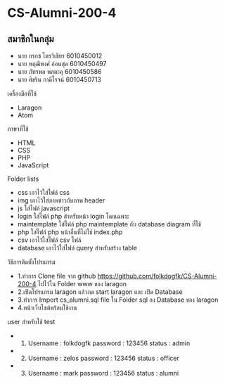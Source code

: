 # CS-Alumni-200-4
## สมาชิกในกลุ่ม
* นาย กรกช    ไตรวิเชียร  6010450012
* นาย พฤฒิพงศ์ อ่อนสุด    6010450497
* นาย ภัทรพล   พลตะคุ    6010450586
* นาย ศิขริน    กาดีโรจน์   6010450713

เครื่องมือที่ใช้
* Laragon
* Atom

ภาษาที่ใช้
* HTML
* CSS
* PHP
* JavaScript

Folder lists
* css เอาไว้ใส่ไฟล์ css
* img เอาไว้ใส่ภาพข่าวกับภาพ header
* js ใส่ไฟล์ javascript 
* login ใส่ไฟล์ php สำหรับหน้า login โดยเฉพาะ
* maintemplate ใส่ไฟล์ php maintemplate กับ database diagram ที่ใช้
* php ใส่ไฟล์ php หน้าอื่นที่ไม่ใช่ index.php 
* csv เอาไว้ใส่ไฟล์ csv ไฟล์
* database เอาไว้ใส่ไฟล์ query สำหรับสร้าง table

วิธีการติดตั้งโปรแกรม
* 1.ทำการ Clone file จาก github https://github.com/folkdogfk/CS-Alumni-200-4 ไปไว้ใน Folder www ของ laragon
* 2.เปิดโปรแกรม laragon แล้วกด start laragon และ เปิด Database
* 3.ทำการ Import cs_alumni.sql file ใน Folder sql ลง Database ของ laragon 
* 4.หน้าเว็บไซต์พร้อมใช้งาน 

user สำหรับใช้ test
* 1. Username : folkdogfk password : 123456   status : admin
* 2. Username : zelos     password : 123456   status : officer
* 3. Username : mark      password : 123456   status : alumni
